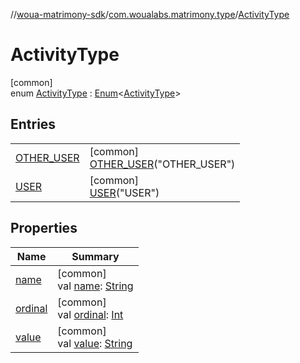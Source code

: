 //[woua-matrimony-sdk](../../../index.md)/[com.woualabs.matrimony.type](../index.md)/[ActivityType](index.md)

# ActivityType

[common]\
enum [ActivityType](index.md) : [Enum](https://kotlinlang.org/api/latest/jvm/stdlib/kotlin/-enum/index.html)<[ActivityType](index.md)>

## Entries

| | |
|---|---|
| [OTHER_USER](-o-t-h-e-r_-u-s-e-r/index.md) | [common]<br>[OTHER_USER](-o-t-h-e-r_-u-s-e-r/index.md)("OTHER_USER") |
| [USER](-u-s-e-r/index.md) | [common]<br>[USER](-u-s-e-r/index.md)("USER") |

## Properties

| Name | Summary |
|---|---|
| [name](index.md#-1543727456%2FProperties%2F-2142679453) | [common]<br>val [name](index.md#-1543727456%2FProperties%2F-2142679453): [String](https://kotlinlang.org/api/latest/jvm/stdlib/kotlin/-string/index.html) |
| [ordinal](index.md#799493278%2FProperties%2F-2142679453) | [common]<br>val [ordinal](index.md#799493278%2FProperties%2F-2142679453): [Int](https://kotlinlang.org/api/latest/jvm/stdlib/kotlin/-int/index.html) |
| [value](value.md) | [common]<br>val [value](value.md): [String](https://kotlinlang.org/api/latest/jvm/stdlib/kotlin/-string/index.html) |
